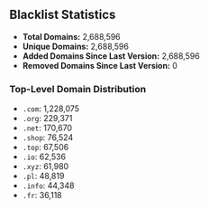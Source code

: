 ## Blacklist Statistics

- **Total Domains:** 2,688,596
- **Unique Domains:** 2,688,596
- **Added Domains Since Last Version:** 2,688,596
- **Removed Domains Since Last Version:** 0

### Top-Level Domain Distribution

-  `.com`: 1,228,075
-  `.org`: 229,371
-  `.net`: 170,670
-  `.shop`: 76,524
-  `.top`: 67,506
-  `.io`: 62,536
-  `.xyz`: 61,980
-  `.pl`: 48,819
-  `.info`: 44,348
-  `.fr`: 36,118
